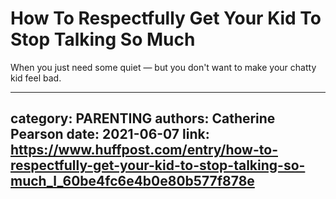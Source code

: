 # How To Respectfully Get Your Kid To Stop Talking So Much

When you just need some quiet — but you don't want to make your chatty kid feel bad.

---
category: PARENTING
authors: Catherine Pearson
date: 2021-06-07
link: https://www.huffpost.com/entry/how-to-respectfully-get-your-kid-to-stop-talking-so-much_l_60be4fc6e4b0e80b577f878e
---
